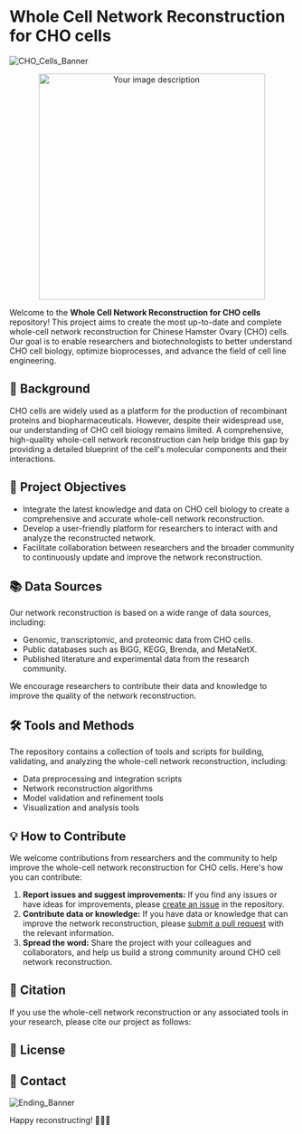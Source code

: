 # Whole Cell Network Reconstruction for CHO cells

![CHO_Cells_Banner](https://www.nist.gov/sites/default/files/styles/2800_x_2800_limit/public/images/2019/08/21/fluorescence_cho1.jpg?itok=rLzay7Vu)
<div align="center">
  <img src="https://www.nist.gov/sites/default/files/styles/2800_x_2800_limit/public/images/2019/08/21/fluorescence_cho1.jpg?itok=rLzay7Vu" alt="Your image description" width="400">
</div>

Welcome to the **Whole Cell Network Reconstruction for CHO cells** repository! This project aims to create the most up-to-date and complete whole-cell network reconstruction for Chinese Hamster Ovary (CHO) cells. Our goal is to enable researchers and biotechnologists to better understand CHO cell biology, optimize bioprocesses, and advance the field of cell line engineering.

## 🧬 Background

CHO cells are widely used as a platform for the production of recombinant proteins and biopharmaceuticals. However, despite their widespread use, our understanding of CHO cell biology remains limited. A comprehensive, high-quality whole-cell network reconstruction can help bridge this gap by providing a detailed blueprint of the cell's molecular components and their interactions.

## 🚀 Project Objectives

* Integrate the latest knowledge and data on CHO cell biology to create a comprehensive and accurate whole-cell network reconstruction.
* Develop a user-friendly platform for researchers to interact with and analyze the reconstructed network.
* Facilitate collaboration between researchers and the broader community to continuously update and improve the network reconstruction.

## 📚 Data Sources

Our network reconstruction is based on a wide range of data sources, including:

* Genomic, transcriptomic, and proteomic data from CHO cells.
* Public databases such as BiGG, KEGG, Brenda, and MetaNetX.
* Published literature and experimental data from the research community.

We encourage researchers to contribute their data and knowledge to improve the quality of the network reconstruction.

## 🛠️ Tools and Methods

The repository contains a collection of tools and scripts for building, validating, and analyzing the whole-cell network reconstruction, including:

* Data preprocessing and integration scripts
* Network reconstruction algorithms
* Model validation and refinement tools
* Visualization and analysis tools

## 💡 How to Contribute

We welcome contributions from researchers and the community to help improve the whole-cell network reconstruction for CHO cells. Here's how you can contribute:

1. **Report issues and suggest improvements:** If you find any issues or have ideas for improvements, please [create an issue](https://github.com/LewisLabUCSD/Whole-Cell-Network-Reconstruction-for-CHO-cells/issues) in the repository.
2. **Contribute data or knowledge:** If you have data or knowledge that can improve the network reconstruction, please [submit a pull request](https://github.com/LewisLabUCSD/Whole-Cell-Network-Reconstruction-for-CHO-cells/pulls) with the relevant information.
3. **Spread the word:** Share the project with your colleagues and collaborators, and help us build a strong community around CHO cell network reconstruction.

## 📖 Citation

If you use the whole-cell network reconstruction or any associated tools in your research, please cite our project as follows:


## 📃 License



## 🤝 Contact


![Ending_Banner](https://www.biopharma-reporter.com/var/wrbm_gb_food_pharma/storage/images/_aliases/wrbm_large/publications/pharmaceutical-science/biopharma-reporter.com/headlines/upstream-processing/bioprocessing-survey-report-is-the-cho-cho-train-slowing-down/7504580-1-eng-GB/Bioprocessing-survey-report-Is-the-CHO-CHO-train-slowing-down.jpg)

Happy reconstructing! 🧪🔬🧫

